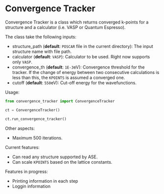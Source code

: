 
Convergence Tracker
===================

Convergence Tracker is a class which returns converged k-points for a structure
and a calculator (i.e. VASP or Quantum Espresso).

The class take the following inputs:

* structure_path (**default**: `POSCAR` file in the current directory): The input structure name with file path.
* calculator (**default**: `VASP`): Calculator to be used. Right now supports only `VASP`.
* convergence_th (**default**: `1E-3`eV): Convergence threshold for the tracker. If the change of energy between two consecutive calculations is less than this, the `KPOINTS` is assumed a converged one.
* cutoff (**default**: `550`eV): Cut-off energy for the wavefunctions.

Usage:
```python
from convergence_tracker import ConvergenceTracker

ct = ConvergenceTracker()

ct.run_convergence_tracker()
```

Other aspects:

* Maximum 500 iterations.

Current features:

* Can read any structure supported by ASE.
* Can scale `KPOINTS` based on the lattice constants.

Features in progress:

* Printing information in each step
* Loggin information